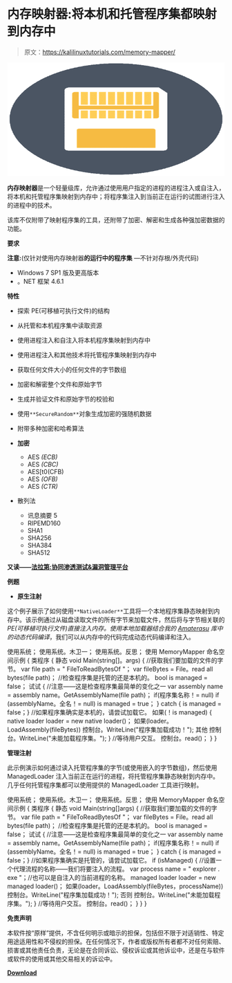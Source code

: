 # 内存映射器:将本机和托管程序集都映射到内存中

> 原文：<https://kalilinuxtutorials.com/memory-mapper/>

[![Memory Mapper : Map Both Native & Managed Assemblies Into Memory](img//2ca09a8b43821a2fe4e8552218472563.png "Memory Mapper : Map Both Native & Managed Assemblies Into Memory")](https://1.bp.blogspot.com/-P_SZLX_9nX0/XtSXSuNBR1I/AAAAAAAAGhs/lpu0tbOfq1U6p069KFJwV4tj7mQrOd0EwCLcBGAsYHQ/s1600/Memory%2BMapper%25281%2529.png)

**内存映射器**是一个轻量级库，允许通过使用用户指定的进程的进程注入或自注入，将本机和托管程序集映射到内存中；将程序集注入到当前正在运行的试图进行注入的进程中的技术。

该库不仅附带了映射程序集的工具，还附带了加密、解密和生成各种强加密数据的功能。

**要求**

**注意:**(仅针对使用内存映射器**的运行中的程序集** —不针对存根/外壳代码)

*   Windows 7 SP1 版及更高版本
*   。NET 框架 4.6.1

**特性**

*   探索 PE(可移植可执行文件)的结构
*   从托管和本机程序集中读取资源
*   使用进程注入和自注入将本机程序集映射到内存中
*   使用进程注入和其他技术将托管程序集映射到内存中
*   获取任何文件大小的任何文件的字节数组
*   加密和解密整个文件和原始字节
*   生成并验证文件和原始字节的校验和
*   使用`**SecureRandom**`对象生成加密的强随机数据
*   附带多种加密和哈希算法

*   **加密**
    *   AES *(ECB)*
    *   AES *(CBC)*
    *   AES[t0(CFB)
    *   AES *(OFB)*
    *   AES *(CTR)*
*   散列法
    *   讯息摘要 5
    *   RIPEMD160
    *   SHA1
    *   SHA256
    *   SHA384
    *   SHA512

**又读——[法拉第:协同渗透测试&漏洞管理平台](https://kalilinuxtutorials.com/faraday/)**

**例题**

*   **原生注射**

这个例子展示了如何使用`**NativeLoader**`工具将一个本地程序集静态映射到内存中。该示例通过从磁盘读取文件的所有字节来加载文件，然后将与字节相关联的 *PE(可移植可执行文件)*直接注入内存。使用本地加载器结合我的 [Amaterasu](https://github.com/CloneMerge/Amaterasu) 库中的*动态代码编译*，我们可以从内存中的代码完成动态代码编译和注入。

使用系统；
使用系统。木卫一；
使用系统。反思；
使用 MemoryMapper
命名空间示例
{
类程序
{
静态 void Main(string[]。args)
{
//获取我们要加载的文件的字节。
var file path = " FileToReadBytesOf "；
var fileBytes = File。read all bytes(file path)；
//检查程序集是托管的还是本机的。
bool is managed = false；
试试
{
//注意——这是检查程序集最简单的变化之一
var assembly name = assembly name。GetAssemblyName(file path)；
if(程序集名称！= null)
if (assemblyName。全名！= null)
is managed = true；
}
catch { is managed = false；}
//如果程序集确实是本机的，请尝试加载它。
如果(！is managed)
{
native loader loader = new native loader()；
如果(loader。LoadAssembly(fileBytes))
控制台。WriteLine("程序集加载成功！");
其他
控制台。WriteLine("未能加载程序集。");
}
//等待用户交互。
控制台。read()；
}
}

**管理注射**

此示例演示如何通过读入托管程序集的字节(或使用嵌入的字节数组)，然后使用 ManagedLoader 注入当前正在运行的进程，将托管程序集静态映射到内存中。几乎任何托管程序集都可以使用提供的 ManagedLoader 工具进行映射。

使用系统；
使用系统。木卫一；
使用系统。反思；
使用 MemoryMapper
命名空间示例
{
类程序
{
静态 void Main(string[]args)
{
//获取我们要加载的文件的字节。
var file path = " FileToReadBytesOf "；
var fileBytes = File。read all bytes(file path)；
//检查程序集是托管的还是本机的。
bool is managed = false；
试试
{
//注意——这是检查程序集最简单的变化之一
var assembly name = assembly name。GetAssemblyName(file path)；
if(程序集名称！= null)
if (assemblyName。全名！= null)
is managed = true；
}
catch { is managed = false；}
//如果程序集确实是托管的，请尝试加载它。
if (isManaged)
{
//设置一个代理流程的名称——我们将要注入的流程。
var process name = " explorer . exe "；//也可以是自注入的当前进程的名称。
managed loader loader = new managed loader()；
如果(loader。LoadAssembly(fileBytes，processName))
控制台。WriteLine("程序集加载成功！");
否则
控制台。WriteLine("未能加载程序集。");
}
//等待用户交互。
控制台。read()；
}
}
}

**免责声明**

本软件按“原样”提供，不含任何明示或暗示的担保，包括但不限于对适销性、特定用途适用性和不侵权的担保。在任何情况下，作者或版权所有者都不对任何索赔、损害或其他责任负责，无论是在合同诉讼、侵权诉讼或其他诉讼中，还是在与软件或软件的使用或其他交易相关的诉讼中。

[**Download**](https://github.com/jasondrawdy/MemoryMapper)